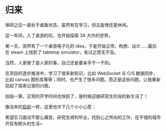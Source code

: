 # 归来

保研之后一直处于咸鱼状态，虽然有在学习，但主旋律还是休闲。

这一年间，入了桌游的坑，也开始探索 3A 大作的世界。

某一天，突然有了一个桌游电子化的 idea，于是开始立项、构想、设计……最后在 steam 上找到了 tabletop simulator，有过之而无不及。

当然，人家做了是人家的事，自己还是要亲手干一干的。

在项目的逐步推进中，学习了很多新知识，比如 WebSocket 与 C/S 数据同步，比如 canvas 图形库等等；同时，也产生了很多问题。而正是这些问题，让我重新拾起了探索记录的兴致。

掐指一算，正常的开学时间也快到了，是时候迎接研究生阶段的新生活了！

像当年的[启航](/articles/2020-07/15.md)一样，这里也许下几个小小心愿：

希望实习面试不那么痛苦，研究生顺利毕业，找到心之所向的工作，在不错的城市开启有盼头的生活~
